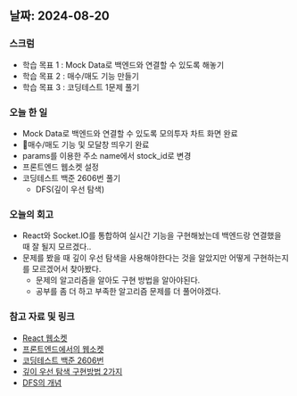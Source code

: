 ## 날짜: 2024-08-20

### 스크럼
- 학습 목표 1 : Mock Data로 백엔드와 연결할 수 있도록 해놓기
- 학습 목표 2 : 매수/매도 기능 만들기
- 학습 목표 3 : 코딩테스트 1문제 풀기

### 오늘 한 일
- Mock Data로 백엔드와 연결할 수 있도록 모의투자 차트 화면 완료
- 매수/매도 기능 및 모달창 띄우기 완료
- params를 이용한 주소 name에서 stock_id로 변경
- 프론트엔드 웹소켓 설정
- 코딩테스트 백준 2606번 풀기
  * DFS(깊이 우선 탐색)

### 오늘의 회고
- React와 Socket.IO를 통합하여 실시간 기능을 구현해놨는데 백엔드랑 연결했을 때 잘 될지 모르겠다..
- 문제를 봤을 때 깊이 우선 탐색을 사용해야한다는 것을 알았지만 어떻게 구현하는지를 모르겠어서 찾아봤다.
  * 문제의 알고리즘을 알아도 구현 방법을 알아야된다.
  * 공부를 좀 더 하고 부족한 알고리즘 문제를 더 풀어야겠다.

### 참고 자료 및 링크
- [React 웹소켓](https://velog.io/@jjh099/React-WebSocket-Socket.IO)
- [프론트엔드에서의 웹소켓](https://1two13.tistory.com/entry/WebSocket%EC%9D%B4%EB%9E%80)
- [코딩테스트 백준 2606번](https://www.acmicpc.net/problem/2606)
- [깊이 우선 탐색 구현방법 2가지](https://kwin0825.tistory.com/111)
- [DFS의 개념](https://velog.io/@kyungmin/JAVA%EC%95%8C%EA%B3%A0%EB%A6%AC%EC%A6%98-DFS-BFS)
